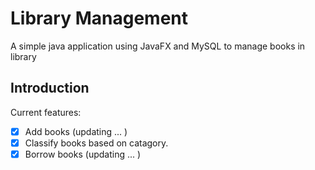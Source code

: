 # Library Management
A simple java application using JavaFX and MySQL to manage books in library
## Introduction
Current features:
- [x] Add books (updating ... )
- [x] Classify books based on catagory.
- [x] Borrow books (updating ... )